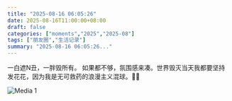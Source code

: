 ```yaml
---
title: "2025-08-16 06:05:26"
date: 2025-08-16T11:00:00+08:00
draft: false
categories: ["moments","2025","2025-08"]
tags: ["朋友圈","生活记录"]
summary: "2025-08-16 06:05:26..."
---
```


一白遮N丑，​一胖毁所有。
​如果都不够，氛围感来凑。
​世界毁灭当天我都要坚持发花花，因为我是无可救药的浪漫主义混球。🥰🌹

![Media 1](/Moments/photos/2025-08-16/202508160605260.jpg)

